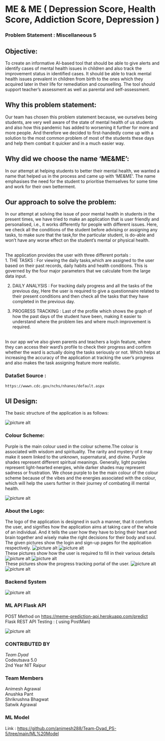 
  

# ME & ME ( Depression Score, Health Score, Addiction Score, Depression )

### Problem Statement : Miscellaneous 5

## Objective: 
To create an informative AI-based tool that should be able to give alerts and identify cases of mental health issues in children and also track the improvement status in identified cases. It should be able to track mental health issues prevalent in children from birth to the ones which they acquired later in their life for remediation and counselling. The tool should support teacher’s assessment as well as parental and self-assessment.

## Why this problem statement:
Our team has chosen this problem statement because, we ourselves being students, are very well aware of the state of mental health of us students and also how this pandemic has added to worsening it further for more and more people. And therefore we decided to first-handedly come up with a solution to the most common problem of most of the students these days and help them combat it quicker and in a much easier way.

## Why did we choose the name ‘ME&ME’:
In our attempt at helping students to better their mental health, we wanted a name that helped us in the process and came up with ‘ME&ME’. The name emphasises the need for the student to prioritise themselves for some time and work for their own betterment.

## Our approach to solve the problem:
In our attempt at solving the issue of poor mental health in students in the present times, we have tried to make an application that is user friendly and personalised, i.e., it works differently for people with different issues. Here, we check all the conditions of the student before advising or assigning any tasks, to make sure that the task,for the particular student, is do-able and won’t have any worse effect on the student’s mental or physical health.

<br>
The application provides the user with three different portals :
<br>
1. THE TASKS : For viewing the daily tasks,which are assigned to the user based on their past records, daily habits and health conditions.
This is governed by the four major parameters that we calculate from the large data input.

2. DAILY ANALYSIS : For tracking daily progress and all the tasks of the previous day, Here the user is required to give a questionnaire related to their present conditions and then check all the tasks that they have completed in the previous day.

3. PROGRESS TRACKING : Last of the profile which shows the graph of how the past days of the student have been, making it easier to understand where the problem lies and where much improvement is required.
<br>
In our app we’ve also given parents and teachers a login feature, where they can access their ward’s profile to check their progress and confirm whether the ward is actually doing the tasks seriously or not. Which helps at increasing the accuracy of the application at tracking the user’s progress and also makes the task assigning feature more realistic.

###  DataSet Source : 
    https://wwwn.cdc.gov/nchs/nhanes/default.aspx
    
## UI Design:

The basic structure of the application is as follows:

![picture alt](https://github.com/animesh288/Team-Dyad_PS-5/blob/main/Readme%20Images/Capture.JPG)


### Colour Scheme:
Purple is the main colour used in the colour scheme.The colour is associated
with wisdom and spirituality. The rarity and mystery of it may make it seem
linked to the unknown, supernatural, and divine. Purple shades represent
different spiritual meanings. Generally, light purples represent light-hearted
energies, while darker shades may represent sadness or frustration.
We chose purple to be the main colour of the colour scheme because of the
vibes and the energies associated with the colour, which will help the users
further in their journey of combating ill mental health.

![picture alt](https://github.com/animesh288/Team-Dyad_PS-5/blob/main/Readme%20Images/A%20(3).jpeg)

### About the Logo:
The logo of the application is designed in such a manner, that it comforts the user, and
signifies how the application aims at taking care of the whole of an individual. And it tells the
user how they have to bring their heart and brain together and wisely make the right
decisions for their body and soul.
<br>
The given pictures show the login and sign-up pages for the
application respectively.
![picture alt](https://github.com/animesh288/Team-Dyad_PS-5/blob/main/Readme%20Images/A%20(2).jpeg) ![picture alt](https://github.com/animesh288/Team-Dyad_PS-5/blob/main/Readme%20Images/A%20(15).jpeg)
<br>
These pictures show how the user is required to fill in their
various details
![picture alt](https://github.com/animesh288/Team-Dyad_PS-5/blob/main/Readme%20Images/A%20(14).jpeg) ![picture alt](https://github.com/animesh288/Team-Dyad_PS-5/blob/main/Readme%20Images/A%20(12).jpeg)
<br>
These pictures show the progress tracking portal of the
user.
![picture alt](https://github.com/animesh288/Team-Dyad_PS-5/blob/main/Readme%20Images/A%20(6).jpeg) ![picture alt](https://github.com/animesh288/Team-Dyad_PS-5/blob/main/Readme%20Images/A%20(13).jpeg)

### Backend System

![picture alt](https://github.com/animesh288/Team-Dyad_PS-5/blob/main/Readme%20Images/nh.JPG)

### ML API Flask API

POST Method on https://meme-prediction-api.herokuapp.com/predict <br>
Flask REST API Testing : ( using PostMan)

![picture alt](https://github.com/animesh288/Team-Dyad_PS-5/blob/main/Readme%20Images/postman.JPG)

### CONTRIBUTED BY

*Team Dyad*<br>
Codeutsava 5.0 <br>
2nd Year NIT Raipur

### Team Members<br>
Animesh Agrawal<br>
Anushka Pant<br>
Shrikrushna Bhagwat<br>
Satwik Agrawal

### ML Model

Link : https://github.com/animesh288/Team-Dyad_PS-5/tree/main/ML%20Model


